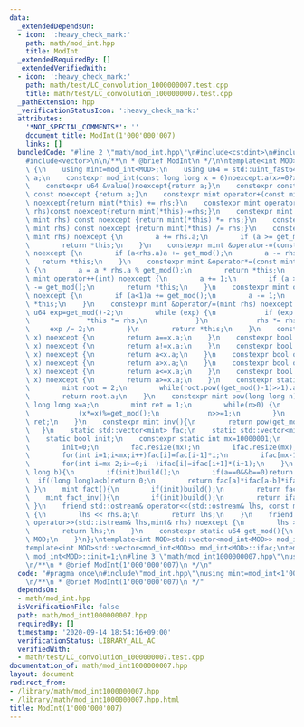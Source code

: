 ```yaml
---
data:
  _extendedDependsOn:
  - icon: ':heavy_check_mark:'
    path: math/mod_int.hpp
    title: ModInt
  _extendedRequiredBy: []
  _extendedVerifiedWith:
  - icon: ':heavy_check_mark:'
    path: math/test/LC_convolution_1000000007.test.cpp
    title: math/test/LC_convolution_1000000007.test.cpp
  _pathExtension: hpp
  _verificationStatusIcon: ':heavy_check_mark:'
  attributes:
    '*NOT_SPECIAL_COMMENTS*': ''
    document_title: ModInt(1'000'000'007)
    links: []
  bundledCode: "#line 2 \"math/mod_int.hpp\"\n#include<cstdint>\n#include<iostream>\n\
    #include<vector>\n\n/**\n * @brief ModInt\n */\n\ntemplate<int MOD>\nstruct mod_int\
    \ {\n    using mint=mod_int<MOD>;\n    using u64 = std::uint_fast64_t;\n    u64\
    \ a;\n    constexpr mod_int(const long long x = 0)noexcept:a(x>=0?x%get_mod():get_mod()-(-x)%get_mod()){}\n\
    \    constexpr u64 &value()noexcept{return a;}\n    constexpr const u64 &value()\
    \ const noexcept {return a;}\n    constexpr mint operator+(const mint rhs)const\
    \ noexcept{return mint(*this) += rhs;}\n    constexpr mint operator-(const mint\
    \ rhs)const noexcept{return mint(*this)-=rhs;}\n    constexpr mint operator*(const\
    \ mint rhs) const noexcept {return mint(*this) *= rhs;}\n    constexpr mint operator/(const\
    \ mint rhs) const noexcept {return mint(*this) /= rhs;}\n    constexpr mint &operator+=(const\
    \ mint rhs) noexcept {\n        a += rhs.a;\n        if (a >= get_mod())a -= get_mod();\n\
    \        return *this;\n    }\n    constexpr mint &operator-=(const mint rhs)\
    \ noexcept {\n        if (a<rhs.a)a += get_mod();\n        a -= rhs.a;\n     \
    \   return *this;\n    }\n    constexpr mint &operator*=(const mint rhs) noexcept\
    \ {\n        a = a * rhs.a % get_mod();\n        return *this;\n    }\n    constexpr\
    \ mint operator++(int) noexcept {\n        a += 1;\n        if (a >= get_mod())a\
    \ -= get_mod();\n        return *this;\n    }\n    constexpr mint operator--(int)\
    \ noexcept {\n        if (a<1)a += get_mod();\n        a -= 1;\n        return\
    \ *this;\n    }\n    constexpr mint &operator/=(mint rhs) noexcept {\n       \
    \ u64 exp=get_mod()-2;\n        while (exp) {\n            if (exp % 2) {\n  \
    \              *this *= rhs;\n            }\n            rhs *= rhs;\n       \
    \     exp /= 2;\n        }\n        return *this;\n    }\n    constexpr bool operator==(mint\
    \ x) noexcept {\n        return a==x.a;\n    }\n    constexpr bool operator!=(mint\
    \ x) noexcept {\n        return a!=x.a;\n    }\n    constexpr bool operator<(mint\
    \ x) noexcept {\n        return a<x.a;\n    }\n    constexpr bool operator>(mint\
    \ x) noexcept {\n        return a>x.a;\n    }\n    constexpr bool operator<=(mint\
    \ x) noexcept {\n        return a<=x.a;\n    }\n    constexpr bool operator>=(mint\
    \ x) noexcept {\n        return a>=x.a;\n    }\n    constexpr static int root(){\n\
    \        mint root = 2;\n        while(root.pow((get_mod()-1)>>1).a==1)root++;\n\
    \        return root.a;\n    }\n    constexpr mint pow(long long n){\n       \
    \ long long x=a;\n        mint ret = 1;\n        while(n>0) {\n            if(n&1)(ret*=x);\n\
    \            (x*=x)%=get_mod();\n            n>>=1;\n        }\n        return\
    \ ret;\n    }\n    constexpr mint inv(){\n        return pow(get_mod()-2);\n \
    \   }\n    static std::vector<mint> fac;\n    static std::vector<mint> ifac;\n\
    \    static bool init;\n    constexpr static int mx=10000001;\n    void build(){\n\
    \        init=0;\n        fac.resize(mx);\n        ifac.resize(mx);\n        fac[0]=1,ifac[0]=1;\n\
    \        for(int i=1;i<mx;i++)fac[i]=fac[i-1]*i;\n        ifac[mx-1]=fac[mx-1].inv();\n\
    \        for(int i=mx-2;i>=0;i--)ifac[i]=ifac[i+1]*(i+1);\n    }\n    mint comb(long\
    \ long b){\n        if(init)build();\n        if(a==0&&b==0)return 1;\n      \
    \  if((long long)a<b)return 0;\n        return fac[a]*ifac[a-b]*ifac[b];\n   \
    \ }\n    mint fact(){\n        if(init)build();\n        return fac[a];\n    }\n\
    \    mint fact_inv(){\n        if(init)build();\n        return ifac[a];\n   \
    \ }\n    friend std::ostream& operator<<(std::ostream& lhs, const mint& rhs) noexcept\
    \ {\n        lhs << rhs.a;\n        return lhs;\n    }\n    friend std::istream&\
    \ operator>>(std::istream& lhs,mint& rhs) noexcept {\n        lhs >> rhs.a;\n\
    \        return lhs;\n    }\n    constexpr static u64 get_mod(){\n        return\
    \ MOD;\n    }\n};\ntemplate<int MOD>std::vector<mod_int<MOD>> mod_int<MOD>::fac;\n\
    template<int MOD>std::vector<mod_int<MOD>> mod_int<MOD>::ifac;\ntemplate<int MOD>bool\
    \ mod_int<MOD>::init=1;\n#line 3 \"math/mod_int1000000007.hpp\"\nusing mint=mod_int<1'000'000'007>;\n\
    \n/**\n * @brief ModInt(1'000'000'007)\n */\n"
  code: "#pragma once\n#include\"mod_int.hpp\"\nusing mint=mod_int<1'000'000'007>;\n\
    \n/**\n * @brief ModInt(1'000'000'007)\n */"
  dependsOn:
  - math/mod_int.hpp
  isVerificationFile: false
  path: math/mod_int1000000007.hpp
  requiredBy: []
  timestamp: '2020-09-14 18:54:16+09:00'
  verificationStatus: LIBRARY_ALL_AC
  verifiedWith:
  - math/test/LC_convolution_1000000007.test.cpp
documentation_of: math/mod_int1000000007.hpp
layout: document
redirect_from:
- /library/math/mod_int1000000007.hpp
- /library/math/mod_int1000000007.hpp.html
title: ModInt(1'000'000'007)
---
```

